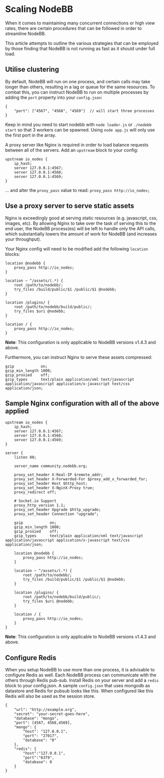 Scaling NodeBB
==============

When it comes to maintaining many concurrent connections or high view
rates, there are certain procedures that can be followed in order to
streamline NodeBB.

This article attempts to outline the various strategies that can be
employed by those finding that NodeBB is not running as fast as it
should under full load.

Utilise clustering
------------------

By default, NodeBB will run on one process, and certain calls may take
longer than others, resulting in a lag or queue for the same resources.
To combat this, you can instruct NodeBB to run on multiple processes by
adding the `port` property into your `config.json`:

    {
        "port": ["4567", "4568", "4569"]  // will start three processes
    }

Keep in mind you need to start nodebb with `node loader.js` or
`./nodebb start` so that 3 workers can be spawned. Using `node app.js` will
only use the first port in the array.

A proxy server like Nginx is required in order to load balance requests
between all of the servers. Add an `upstream` block to your config:

    upstream io_nodes {
        ip_hash;
        server 127.0.0.1:4567;
        server 127.0.0.1:4568;
        server 127.0.0.1:4569;
    }

... and alter the `proxy_pass` value to read:
`proxy_pass http://io_nodes;`

Use a proxy server to serve static assets
-----------------------------------------

Nginx is exceedingly good at serving static resources (e.g. javascript,
css, images, etc). By allowing Nginx to take over the task of serving
this to the end user, the NodeBB process(es) will be left to handle only
the API calls, which substantially lowers the amount of work for NodeBB
(and increases your throughput).

Your Nginx config will need to be modified add the following `location`
blocks:

    location @nodebb {
        proxy_pass http://io_nodes;
    }

    location ~ ^/assets/(.*) {
        root /path/to/nodebb/;
        try_files /build/public/$1 /public/$1 @nodebb;
    }

    location /plugins/ {
        root /path/to/nodebb/build/public/;
        try_files $uri @nodebb;
    }

    location / {
        proxy_pass http://io_nodes;
    }

**Note**: This configuration is only applicable to NodeBB versions v1.4.3 and above.

Furthermore, you can instruct Nginx to serve these assets compressed:

    gzip            on;
    gzip_min_length 1000;
    gzip_proxied    off;
    gzip_types      text/plain application/xml text/javascript application/javascript application/x-javascript text/css application/json;

Sample Nginx configuration with all of the above applied
--------------------------------------------------------

    upstream io_nodes {
        ip_hash;
        server 127.0.0.1:4567;
        server 127.0.0.1:4568;
        server 127.0.0.1:4569;
    }

    server {
        listen 80;

        server_name community.nodebb.org;

        proxy_set_header X-Real-IP $remote_addr;
        proxy_set_header X-Forwarded-For $proxy_add_x_forwarded_for;
        proxy_set_header Host $http_host;
        proxy_set_header X-NginX-Proxy true;
        proxy_redirect off;

        # Socket.io Support
        proxy_http_version 1.1;
        proxy_set_header Upgrade $http_upgrade;
        proxy_set_header Connection "upgrade";

        gzip            on;
        gzip_min_length 1000;
        gzip_proxied    off;
        gzip_types      text/plain application/xml text/javascript application/javascript application/x-javascript text/css application/json;

        location @nodebb {
            proxy_pass http://io_nodes;
        }

        location ~ ^/assets/(.*) {
            root /path/to/nodebb/;
            try_files /build/public/$1 /public/$1 @nodebb;
        }

        location /plugins/ {
            root /path/to/nodebb/build/public/;
            try_files $uri @nodebb;
        }

        location / {
            proxy_pass http://io_nodes;
        }
    }

**Note**: This configuration is only applicable to NodeBB versions v1.4.3 and above.

Configure Redis
---------------

When you setup NodeBB to use more than one process, it is advisable to
configure Redis as well. Each NodeBB process can communicate with the
others through Redis pub-sub. Install Redis on your server and add a
`redis` block to your config.json. A sample `config.json` that uses mongodb
as datastore and Redis for pubsub looks like this. When configured like
this Redis will also be used as the session store.

    {
        "url": "http://example.org",
        "secret": "your-secret-goes-here",
        "database": "mongo",
        "port": [4567, 4568,4569],
        "mongo": {
            "host": "127.0.0.1",
            "port": "27017",
            "database": "0"
        },
        "redis": {
            "host":"127.0.0.1",
            "port":"6379",
            "database": 0
        }
    }
